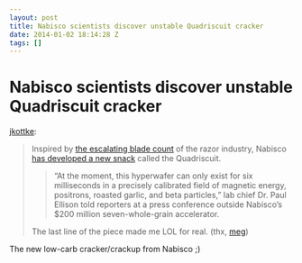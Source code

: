```yaml
---
layout: post
title: Nabisco scientists discover unstable Quadriscuit cracker
date: 2014-01-02 18:14:28 Z
tags: []
---
```

# Nabisco scientists discover unstable Quadriscuit cracker

[jkottke](http://bonus.kottke.org/post/71980523611/nabisco-scientists-discover-unstable-quadriscuit):

> Inspired by [the escalating blade count](http://www.theonion.com/articles/fuck-everything-were-doing-five-blades,11056/) of the razor industry, Nabisco [has developed a new snack](http://www.theonion.com/articles/nabisco-snack-physicists-develop-highly-unstable-q,34421) called the Quadriscuit.
> 
> > “At the moment, this hyperwafer can only exist for six milliseconds in a precisely calibrated field of magnetic energy, positrons, roasted garlic, and beta particles,” lab chief Dr. Paul Ellison told reporters at a press conference outside Nabisco’s $200 million seven-whole-grain accelerator.
> 
> The last line of the piece made me LOL for real. (thx, [meg](https://twitter.com/megnut))

The new low-carb cracker/crackup from Nabisco ;)

